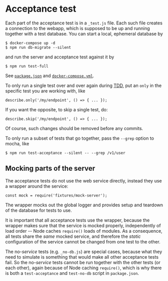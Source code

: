 # Acceptance test

Each part of the acceptance test is in a `_test.js` file.  Each such file creates a connection to the webapp, which is supposed to be up and running together with a test database.  You can start a local, ephemeral database by

    $ docker-compose up -d
    $ npm run db-migrate --silent

and run the server and acceptance test against it by

    $ npm run test-full

See [`package.json`](../../package.json) and [`docker-compose.yml`](../../docker-compose.yml).

To only run a single test over and over again during [TDD](http://mherman.org/blog/2016/04/28/test-driven-development-with-node), put an `only` in the specific test you are working with, like

    describe.only('/my/endpoint', () => { ... });

If you want the opposite, to skip a single test, do:

    describe.skip('/my/endpoint', () => { ... });

Of course, such changes should be removed before any commits.

To only run a subset of tests that go together, pass the `--grep` option to mocha, like

    $ npm run test-acceptance --silent -- --grep /v1/user

## Mocking parts of the server

The acceptance tests do not use the web service directly, instead they use a wrapper around the service:

    const mock = require('fixtures/mock-server');

The wrapper mocks out the global logger and provides setup and teardown of the database for tests to use.

It is important that all acceptance tests use the wrapper, because the wrapper makes sure that the service is mocked properly, independently of load order -- Node caches `require()` loads of modules.  As a consequence, all tests share the *same* mocked service, and therefore the *static* configuration of the service cannot be changed from one test to the other.

The no-*service* tests (e.g. `_no-db.js`) are special cases, because what they need to simulate is something that would make all other acceptance tests fail.  So the no-*service* tests cannot be run together with the other tests (or each other), again because of Node caching `require()`, which is why there is both a `test-acceptance` and `test-no-db` script in `package.json`.

